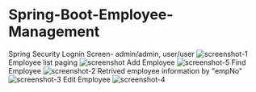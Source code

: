# Spring-Boot-Employee-Management

Spring Security Lognin Screen- admin/admin, user/user
![screenshot-1](https://cloud.githubusercontent.com/assets/16677013/16341021/a814d312-39f0-11e6-8f7f-6a55b09c8c64.png)
Employee list paging
![screenshot](https://cloud.githubusercontent.com/assets/16677013/16340898/10b00ad2-39f0-11e6-9f4d-030322ec30ed.png)
Add Employee
![screenshot-5](https://cloud.githubusercontent.com/assets/16677013/16341018/a811c67c-39f0-11e6-94ef-8d7b54804ba9.png)
Find Employee
![screenshot-2](https://cloud.githubusercontent.com/assets/16677013/16341022/a817a83a-39f0-11e6-906a-49e10f39af77.png)
Retrived employee information by "empNo"
![screenshot-3](https://cloud.githubusercontent.com/assets/16677013/16341019/a811cdb6-39f0-11e6-84c7-56449071b3cb.png)
Edit Employee
![screenshot-4](https://cloud.githubusercontent.com/assets/16677013/16341020/a812308a-39f0-11e6-874b-1523d632aa03.png)

